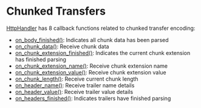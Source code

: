# Chunked Transfers

[HttpHandler](http://www.metatomic.io/docs/api/http_box/http1/trait.HttpHandler.html) has 8 callback
functions related to chunked transfer encoding:

- [on_body_finished()](http://www.metatomic.io/docs/api/http_box/http1/trait.HttpHandler.html#method.on_body_finished): Indicates all chunk data has been parsed
- [on_chunk_data()](http://www.metatomic.io/docs/api/http_box/http1/trait.HttpHandler.html#method.on_chunk_data): Receive chunk data
- [on_chunk_extension_finished()](http://www.metatomic.io/docs/api/http_box/http1/trait.HttpHandler.html#method.on_chunk_extension_finished): Indicates the current chunk extension has finished parsing
- [on_chunk_extension_name()](http://www.metatomic.io/docs/api/http_box/http1/trait.HttpHandler.html#method.on_chunk_extension_name): Receive chunk extension name
- [on_chunk_extension_value()](http://www.metatomic.io/docs/api/http_box/http1/trait.HttpHandler.html#method.on_chunk_extension_value): Receive chunk extension value
- [on_chunk_length()](http://www.metatomic.io/docs/api/http_box/http1/trait.HttpHandler.html#method.on_chunk_length): Receive current chunk length
- [on_header_name()](http://www.metatomic.io/docs/api/http_box/http1/trait.HttpHandler.html#method.on_header_name): Receive trailer name details
- [on_header_value()](http://www.metatomic.io/docs/api/http_box/http1/trait.HttpHandler.html#method.on_header_value): Receive trailer value details
- [on_headers_finished()](http://www.metatomic.io/docs/api/http_box/http1/trait.HttpHandler.html#method.on_headers_finished): Indicates trailers have finished parsing
